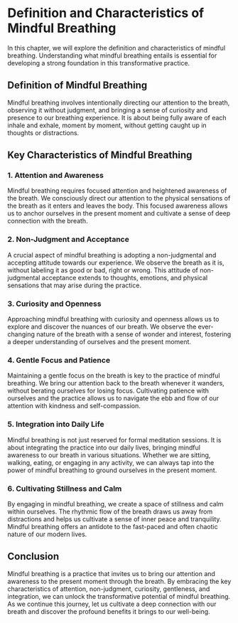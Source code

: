 Definition and Characteristics of Mindful Breathing
==============================================================

In this chapter, we will explore the definition and characteristics of mindful breathing. Understanding what mindful breathing entails is essential for developing a strong foundation in this transformative practice.

Definition of Mindful Breathing
-------------------------------

Mindful breathing involves intentionally directing our attention to the breath, observing it without judgment, and bringing a sense of curiosity and presence to our breathing experience. It is about being fully aware of each inhale and exhale, moment by moment, without getting caught up in thoughts or distractions.

Key Characteristics of Mindful Breathing
----------------------------------------

### 1. Attention and Awareness

Mindful breathing requires focused attention and heightened awareness of the breath. We consciously direct our attention to the physical sensations of the breath as it enters and leaves the body. This focused awareness allows us to anchor ourselves in the present moment and cultivate a sense of deep connection with the breath.

### 2. Non-Judgment and Acceptance

A crucial aspect of mindful breathing is adopting a non-judgmental and accepting attitude towards our experience. We observe the breath as it is, without labeling it as good or bad, right or wrong. This attitude of non-judgmental acceptance extends to thoughts, emotions, and physical sensations that may arise during the practice.

### 3. Curiosity and Openness

Approaching mindful breathing with curiosity and openness allows us to explore and discover the nuances of our breath. We observe the ever-changing nature of the breath with a sense of wonder and interest, fostering a deeper understanding of ourselves and the present moment.

### 4. Gentle Focus and Patience

Maintaining a gentle focus on the breath is key to the practice of mindful breathing. We bring our attention back to the breath whenever it wanders, without berating ourselves for losing focus. Cultivating patience with ourselves and the practice allows us to navigate the ebb and flow of our attention with kindness and self-compassion.

### 5. Integration into Daily Life

Mindful breathing is not just reserved for formal meditation sessions. It is about integrating the practice into our daily lives, bringing mindful awareness to our breath in various situations. Whether we are sitting, walking, eating, or engaging in any activity, we can always tap into the power of mindful breathing to ground ourselves in the present moment.

### 6. Cultivating Stillness and Calm

By engaging in mindful breathing, we create a space of stillness and calm within ourselves. The rhythmic flow of the breath draws us away from distractions and helps us cultivate a sense of inner peace and tranquility. Mindful breathing offers an antidote to the fast-paced and often chaotic nature of our modern lives.

Conclusion
----------

Mindful breathing is a practice that invites us to bring our attention and awareness to the present moment through the breath. By embracing the key characteristics of attention, non-judgment, curiosity, gentleness, and integration, we can unlock the transformative potential of mindful breathing. As we continue this journey, let us cultivate a deep connection with our breath and discover the profound benefits it brings to our well-being.
